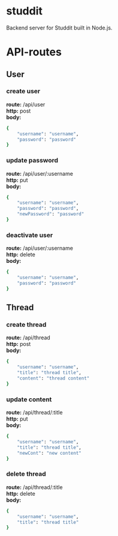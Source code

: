 # studdit
Backend server for Studdit built in Node.js.

# API-routes

## User
### create user
**route:** /api/user\
**http:** post\
**body:**
```sh
{
    "username": "username",
    "password": "password"
}
```

### update password
**route:** /api/user/:username\
**http:** put\
**body:**
```sh
{
    "username": "username",
    "password": "password",
    "newPassword": "password"
}
```

### deactivate user
**route:** /api/user/:username\
**http:** delete\
**body:**
```sh
{
    "username": "username",
    "password": "password"
}
```

## Thread
### create thread
**route:** /api/thread\
**http:** post\
**body:**
```sh
{
    "username": "username",
    "title": "thread title",
    "content": "thread content"
}
```

### update content
**route:** /api/thread/:title\
**http:** put\
**body:**
```sh
{
    "username": "username",
    "title": "thread title",
    "newCont": "new content"
}
```

### delete thread
**route:** /api/thread/:title\
**http:** delete\
**body:**
```sh
{
    "username": "username",
    "title": "thread title"
}
```
